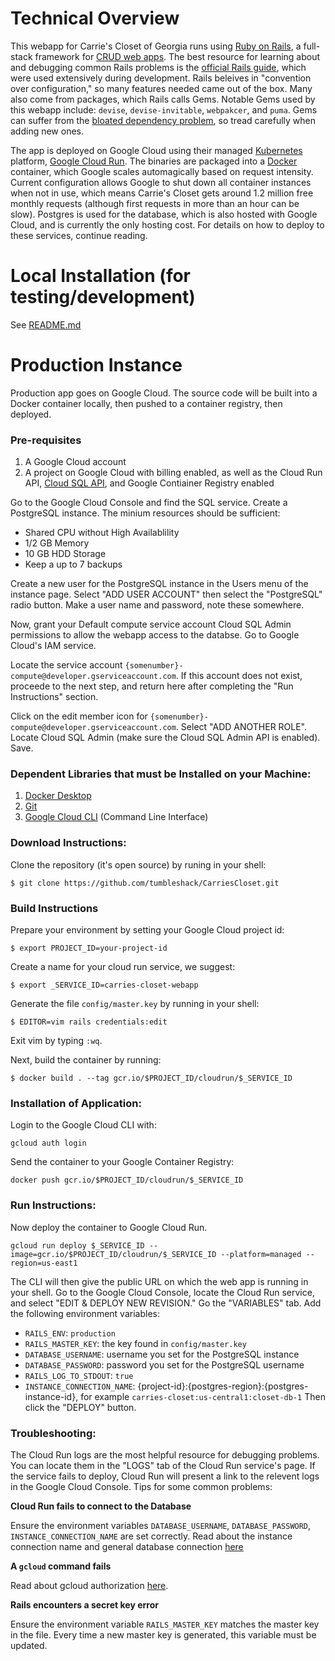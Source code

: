 # Technical Overview

This webapp for Carrie's Closet of Georgia runs using [Ruby on Rails](https://rubyonrails.org/), a full-stack framework for [CRUD web apps](https://www.codecademy.com/articles/what-is-crud). The best resource for learning about and debugging common Rails problems is the [official Rails guide](https://guides.rubyonrails.org/), which were used extensively during development. Rails beleives in "convention over configuration," so many features needed came out of the box. Many also come from packages, which Rails calls Gems. Notable Gems used by this webapp include: `devise`, `devise-invitable`, `webpakcer`, and `puma`. Gems can suffer from the [bloated dependency problem](https://res.cloudinary.com/practicaldev/image/fetch/s--hHU5ov3u--/c_limit%2Cf_auto%2Cfl_progressive%2Cq_auto%2Cw_880/https://preview.redd.it/eu7hrdzzy3x11.jpg%3Fwidth%3D640%26crop%3Dsmart%26auto%3Dwebp%26s%3D18ed21e9420e1b0fb327c3d356f0c47eb28f9aa2), so tread carefully when adding new ones.

The app is deployed on Google Cloud using their managed [Kubernetes](https://kubernetes.io/) platform, [Google Cloud Run](https://cloud.google.com/run). The binaries are packaged into a [Docker](https://docs.docker.com/get-started/overview/) container, which Google scales automagically based on request intensity. Current configuration allows Google to shut down all container instances when not in use, which means Carrie's Closet gets around 1.2 million free monthly requests (although first requests in more than an hour can be slow). Postgres is used for the database, which is also hosted with Google Cloud, and is currently the only hosting cost. For details on how to deploy to these services, continue reading.

# Local Installation (for testing/development)

See [README.md](README.md)

# Production Instance

Production app goes on Google Cloud. The source code will be built into a Docker container locally, then pushed to a container registry, then deployed.

### Pre-requisites
1. A Google Cloud account
2. A project on Google Cloud with billing enabled, as well as the Cloud Run API, [Cloud SQL API](https://console.cloud.google.com/flows/enableapi?apiid=sqladmin&redirect=https://console.cloud.google.com&_ga=2.123185100.670298711.1619196945-1893429947.1619196945), and Google Contiainer Registry enabled

Go to the Google Cloud Console and find the SQL service. Create a PostgreSQL instance. The minium resources should be sufficient:
- Shared CPU without High Availablility
- 1/2 GB Memory
- 10 GB HDD Storage
- Keep a up to 7 backups

Create a new user for the PostgreSQL instance in the Users menu of the instance page. Select "ADD USER ACCOUNT" then select the "PostgreSQL" radio button. Make a user name and password, note these somewhere.

Now, grant your Default compute service account Cloud SQL Admin permissions to allow the webapp access to the databse. Go to Google Cloud's IAM service.

Locate the service account `{somenumber}-compute@developer.gserviceaccount.com`. If this account does not exist, proceede to the next step, and return here after completing the "Run Instructions" section.

Click on the edit member icon for `{somenumber}-compute@developer.gserviceaccount.com`. Select "ADD ANOTHER ROLE". Locate Cloud SQL Admin (make sure the Cloud SQL Admin API is enabled). Save.

### Dependent Libraries that must be Installed on your Machine:
1. [Docker Desktop](https://www.docker.com/products/docker-desktop)
2. [Git](https://git-scm.com/downloads)
3. [Google Cloud CLI](https://cloud.google.com/sdk) (Command Line Interface)

### Download Instructions: 
Clone the repository (it's open source) by runing in your shell: 

```$ git clone https://github.com/tumbleshack/CarriesCloset.git```

### Build Instructions
Prepare your environment by setting your Google Cloud project id:
```
$ export PROJECT_ID=your-project-id
```
Create a name for your cloud run service, we suggest:
```
$ export _SERVICE_ID=carries-closet-webapp
```
Generate the file `config/master.key` by running in your shell:
```
$ EDITOR=vim rails credentials:edit
```
Exit vim by typing `:wq`.

Next, build the container by running:
```
$ docker build . --tag gcr.io/$PROJECT_ID/cloudrun/$_SERVICE_ID
```

### Installation of Application: 
Login to the Google Cloud CLI with:
```
gcloud auth login
```
Send the container to your Google Container Registry:
```
docker push gcr.io/$PROJECT_ID/cloudrun/$_SERVICE_ID
```

### Run Instructions:
Now deploy the container to Google Cloud Run.
```
gcloud run deploy $_SERVICE_ID --image=gcr.io/$PROJECT_ID/cloudrun/$_SERVICE_ID --platform=managed --region=us-east1
```
The CLI will then give the public URL on which the web app is running in your shell. Go to the Google Cloud Console, locate the Cloud Run service, and select "EDIT & DEPLOY NEW REVISION." Go the "VARIABLES" tab. Add the following environment variables:
- `RAILS_ENV`: `production`
- `RAILS_MASTER_KEY`: the key found in `config/master.key`
- `DATABASE_USERNAME`: username you set for the PostgreSQL instance
- `DATABASE_PASSWORD`: password you set for the PostgreSQL username
- `RAILS_LOG_TO_STDOUT`: `true`
- `INSTANCE_CONNECTION_NAME`: {project-id}:{postgres-region}:{postgres-instance-id}, for example `carries-closet:us-central1:closet-db-1`
Then click the "DEPLOY" button.

### Troubleshooting:

The Cloud Run logs are the most helpful resource for debugging problems. You can locate them in the "LOGS" tab of the Cloud Run service's page. If the service fails to deploy, Cloud Run will present a link to the relevent logs in the Google Cloud Console. Tips for some common problems:

**Cloud Run fails to connect to the Database**

Ensure the environment variables `DATABASE_USERNAME`, `DATABASE_PASSWORD`, `INSTANCE_CONNECTION_NAME` are set correctly. Read about the instance connection name and general database connection [here](https://cloud.google.com/sql/docs/mysql/connect-run)

**A `gcloud` command fails**

Read about gcloud authorization [here](https://cloud.google.com/sdk/gcloud/reference/auth/login).

**Rails encounters a secret key error**

Ensure the environment variable `RAILS_MASTER_KEY` matches the master key in the file. Every time a new master key is generated, this variable must be updated.
